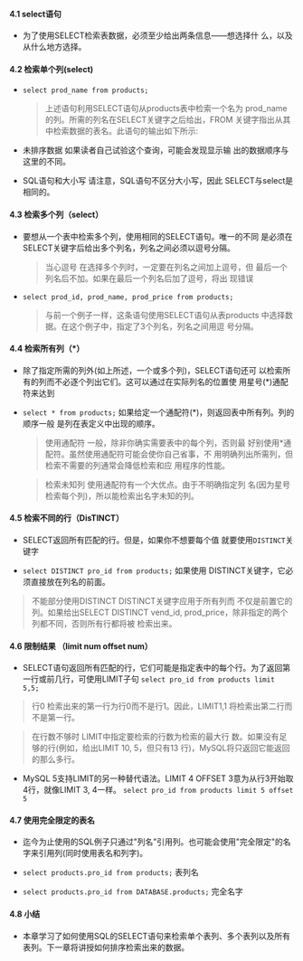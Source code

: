 #### 4.1 select语句
* 为了使用SELECT检索表数据，必须至少给出两条信息——想选择什 么，以及从什么地方选择。

#### 4.2 检索单个列(select)
* `select prod_name from products;`

  > 上述语句利用SELECT语句从products表中检索一个名为
    prod_name的列。所需的列名在SELECT关键字之后给出，FROM 关键字指出从其中检索数据的表名。此语句的输出如下所示:

* 未排序数据 如果读者自己试验这个查询，可能会发现显示输 出的数据顺序与这里的不同。
* SQL语句和大小写 请注意，SQL语句不区分大小写，因此 SELECT与select是相同的。

#### 4.3 检索多个列（select）
* 要想从一个表中检索多个列，使用相同的SELECT语句。唯一的不同
  是必须在SELECT关键字后给出多个列名，列名之间必须以逗号分隔。
  
  > 当心逗号 在选择多个列时，一定要在列名之间加上逗号，但 最后一个列名后不加。如果在最后一个列名后加了逗号，将出 现错误
  
* `select prod_id, prod_name, prod_price from products;`

   > 与前一个例子一样，这条语句使用SELECT语句从表products
     中选择数据。在这个例子中，指定了3个列名，列名之间用逗 号分隔。
     
#### 4.4 检索所有列（*）
* 除了指定所需的列外(如上所述，一个或多个列)，SELECT语句还可 以检索所有的列而不必逐个列出它们。这可以通过在实际列名的位置使 用星号(*)通配符来达到

* `select * from products;` 如果给定一个通配符(*)，则返回表中所有列。列的顺序一般
                            是列在表定义中出现的顺序。

   > 使用通配符 一般，除非你确实需要表中的每个列，否则最 好别使用*通配符。虽然使用通配符可能会使你自己省事，不 用明确列出所需列，但检索不需要的列通常会降低检索和应 用程序的性能。
   
   > 检索未知列 使用通配符有一个大优点。由于不明确指定列 名(因为星号检索每个列)，所以能检索出名字未知的列。

#### 4.5 检索不同的行（DisTINCT）
* SELECT返回所有匹配的行。但是，如果你不想要每个值 就要使用`DISTINCT`关键字

* `select DISTINCT pro_id from products;` 如果使用 DISTINCT关键字，它必须直接放在列名的前面。

> 不能部分使用DISTINCT DISTINCT关键字应用于所有列而 不仅是前置它的列。如果给出SELECT DISTINCT vend_id, prod_price，除非指定的两个列都不同，否则所有行都将被 检索出来。


#### 4.6 限制结果 （limit num offset num）
* SELECT语句返回所有匹配的行，它们可能是指定表中的每个行。为了返回第一行或前几行，可使用LIMIT子句 `select pro_id from products limit 5,5;`

> 行0 检索出来的第一行为行0而不是行1。因此，LIMIT1,1 将检索出第二行而不是第一行。

> 在行数不够时 LIMIT中指定要检索的行数为检索的最大行 数。如果没有足够的行(例如，给出LIMIT 10, 5，但只有13 行)，MySQL将只返回它能返回的那么多行。

* MySQL 5支持LIMIT的另一种替代语法。LIMIT 4 OFFSET 3意为从行3开始取4行，就像LIMIT 3, 4一样。 `select pro_id from products limit 5 offset 5`

#### 4.7 使用完全限定的表名
* 迄今为止使用的SQL例子只通过"列名"引用列。也可能会使用"完全限定"的名字来引用列(同时使用表名和列字)。 

* `select products.pro_id from products;` 表列名
* `select products.pro_id from DATABASE.products;` 完全名字 



#### 4.8 小结 
* 本章学习了如何使用SQL的SELECT语句来检索单个表列、多个表列以及所有表列。下一章将讲授如何排序检索出来的数据。













